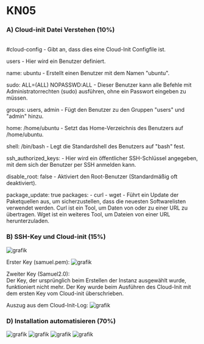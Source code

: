 # KN05

### A) Cloud-init Datei Verstehen (10%)
<br>
#cloud-config - Gibt an, dass dies eine Cloud-Init Configfile ist.
<br>

users - Hier wird ein Benutzer definiert.
<br>

name: ubuntu - Erstellt einen Benutzer mit dem Namen "ubuntu".
<br>

sudo: ALL=(ALL) NOPASSWD:ALL - Dieser Benutzer kann alle Befehle mit Administratorrechten (sudo) ausführen, ohne ein Passwort eingeben zu müssen.
<br>

groups: users, admin - Fügt den Benutzer zu den Gruppen "users" und "admin" hinzu.
<br> 

home: /home/ubuntu - Setzt das Home-Verzeichnis des Benutzers auf /home/ubuntu.
<br>

shell: /bin/bash - Legt die Standardshell des Benutzers auf "bash" fest.
<br> 

ssh_authorized_keys: - Hier wird ein öffentlicher SSH-Schlüssel angegeben, mit dem sich der Benutzer per SSH anmelden kann.
<br>

disable_root: false - Aktiviert den Root-Benutzer (Standardmäßig oft deaktiviert).
<br>

package_update: true packages: - curl - wget - Führt ein Update der Paketquellen aus, um sicherzustellen, dass die neuesten Softwarelisten verwendet werden. Curl ist ein Tool, um Daten von oder zu einer URL zu übertragen. Wget ist ein weiteres Tool, um Dateien von einer URL herunterzuladen.


### B) SSH-Key und Cloud-init (15%)
![grafik](https://github.com/user-attachments/assets/a2a44276-81a6-41f6-9dc3-7c252f713498)


Erster Key (samuel.pem):
![grafik](https://github.com/user-attachments/assets/7f805402-7fee-4730-bf1c-210553912baa)

Zweiter Key (Samuel2.0):
<br/>
Der Key, der ursprünglich beim Erstellen der Instanz ausgewählt wurde, funktioniert nicht mehr. Der Key wurde beim Ausführen des Cloud-Init mit dem ersten Key vom Cloud-init überschrieben. 

Auszug aus dem Cloud-Init-Log:
![grafik](https://github.com/user-attachments/assets/2e07d10a-f3b2-4616-a74d-d189e963f115)

### D) Installation automatisieren (70%)

![grafik](https://github.com/user-attachments/assets/ec2d18a4-f8e2-424f-beae-f5e802d274cc)
![grafik](https://github.com/user-attachments/assets/8e691823-67c6-4d0c-9078-c710c0ee0f72)
![grafik](https://github.com/user-attachments/assets/0e6392ad-1b45-4295-a252-fccf72257c6f)
![grafik](https://github.com/user-attachments/assets/ad36cb12-08b1-42d1-ac4f-3b384907507e)




